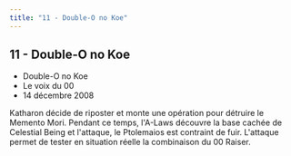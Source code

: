 ```yaml
---
title: "11 - Double-O no Koe"
---
```


11 - Double-O no Koe
--------------------

* Double-O no Koe
* Le voix du 00
* 14 décembre 2008


Katharon décide de riposter et monte une opération pour détruire le Memento Mori. Pendant ce temps, l'A-Laws découvre la base cachée de Celestial Being et l'attaque, le Ptolemaios est contraint de fuir. L'attaque permet de tester en situation réelle la combinaison du 00 Raiser.


